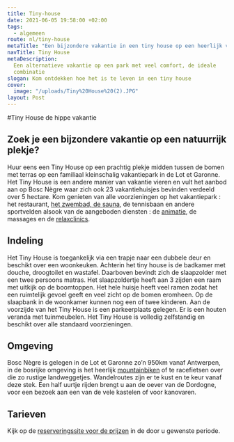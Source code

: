 ```yaml
---
title: Tiny-house
date: 2021-06-05 19:58:00 +02:00
tags:
  - algemeen
route: nl/tiny-house
metaTitle: "Een bijzondere vakantie in een tiny house op een heerlijk vakantiepark "
navTitle: Tiny House
metaDescription:
  Een alternatieve vakantie op een park met veel comfort, de ideale
  combinatie
slogan: Kom ontdekken hoe het is te leven in een tiny house
cover:
  image: "/uploads/Tiny%20House%20(2).JPG"
layout: Post
---
```


#Tiny House de hippe vakantie

## Zoek je een bijzondere vakantie op een natuurrijk plekje?

Huur eens een Tiny House op een prachtig plekje midden tussen de bomen met terras op een familiaal kleinschalig vakantiepark in de Lot et Garonne.
Het Tiny House is een andere manier van vakantie vieren en vult het aanbod aan op Bosc Nègre waar zich ook 23 vakantiehuisjes bevinden verdeeld over 5 hectare. Kom genieten van alle voorzieningen op het vakantiepark : het restaurant, [het zwembad, de sauna](/nl/faciliteiten/verwarmd-zwembad/), de tennisbaan en andere sportvelden alsook van de aangeboden diensten : de [animatie](/nl/animatie/), de massages en de [relaxclinics](/nl/relax-clinic).

## Indeling

Het Tiny House is toegankelijk via een trapje naar een dubbele deur en beschikt over een woonkeuken. Achterin het tiny house is de badkamer met douche, droogtoilet en wastafel. Daarboven bevindt zich de slaapzolder met een twee persoons matras. Het slaapzoldertje heeft aan 3 zijden een raam met uitkijk op de boomtoppen. Het hele huisje heeft veel ramen zodat het een ruimtelijk gevoel geeft en veel zicht op de bomen eromheen. Op de slaapbank in de woonkamer kunnen nog een of twee kinderen. Aan de voorzijde van het Tiny House is een parkeerplaats gelegen. Er is een houten veranda met tuinmeubelen. Het Tiny House is volledig zelfstandig en beschikt over alle standaard voorzieningen.

## Omgeving

Bosc Nègre is gelegen in de Lot et Garonne zo’n 950km vanaf Antwerpen, in de bosrijke omgeving is het heerlijk [mountainbiken](/nl/stoeresporters) of te racefietsen over die zo rustige landweggetjes. Wandelroutes zijn er te kust en te keur vanaf deze stek. Een half uurtje rijden brengt u aan de oever van de Dordogne, voor een bezoek aan een van de vele kastelen of voor kanovaren.

## Tarieven

Kijk op de [reserveringssite voor de prijzen](https://bookingpremium.secureholiday.net/nl/14230/search/product-view/108639) in de door u gewenste periode.
